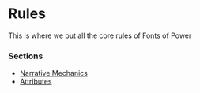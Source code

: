 # Rules
This is where we put all the core rules of Fonts of Power

### Sections
* [Narrative Mechanics](rules/narrative-mechanics/)
* [Attributes](rules/attributes.md)
